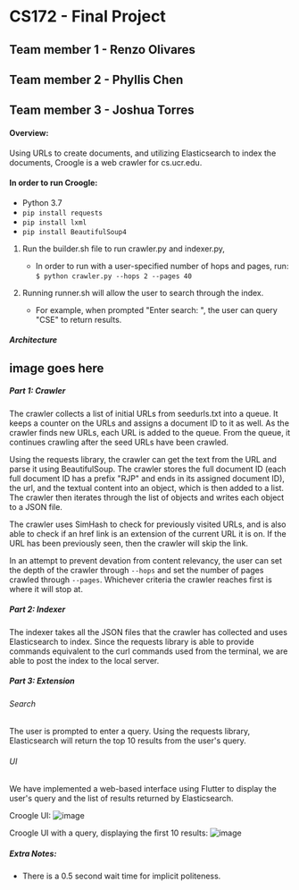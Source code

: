 # CS172 - Final Project

## Team member 1 - Renzo Olivares
## Team member 2 - Phyllis Chen
## Team member 3 - Joshua Torres

#### Overview: 
Using URLs to create documents, and utilizing Elasticsearch to index the documents, Croogle is a web crawler for cs.ucr.edu. 

#### In order to run Croogle:
- Python 3.7
- `pip install requests`
- `pip install lxml`
- `pip install BeautifulSoup4`

1. Run the builder.sh file to run crawler.py and indexer.py, 
    * In order to run with a user-specified number of hops and pages, run:
    `$ python crawler.py --hops 2 --pages 40`
    
2. Running runner.sh will allow the user to search through the index.
    * For example, when prompted "Enter search: ", the user can query "CSE" to return results.

##### Architecture
## image goes here

##### Part 1: Crawler
The crawler collects a list of initial URLs from seedurls.txt into a queue. It keeps a counter on the URLs and assigns a document ID to it as well. As the crawler finds new URLs, each URL is added to the queue. From the queue, it continues crawling after the seed URLs have been crawled. 

Using the requests library, the crawler can get the text from the URL and parse it using BeautifulSoup. The crawler stores the full document ID (each full document ID has a prefix "RJP" and ends in its assigned document ID), the url, and the textual content into an object, which is then added to a list. The crawler then iterates through the list of objects and writes each object to a JSON file.

The crawler uses SimHash to check for previously visited URLs, and is also able to check if an href link is an extension of the current URL it is on. If the URL has been previously seen, then the crawler will skip the link.

In an attempt to prevent devation from content relevancy, the user can set the depth of the crawler through `--hops` and set the number of pages crawled through `--pages`. Whichever criteria the crawler reaches first is where it will stop at.
##### Part 2: Indexer
The indexer takes all the JSON files that the crawler has collected and uses Elasticsearch to index. Since the requests library is able to provide commands equivalent to the curl commands used from the terminal, we are able to post the index to the local server.

##### Part 3: Extension
###### Search
The user is prompted to enter a query. Using the requests library, Elasticsearch will return the top 10 results from the user's query.
###### UI
We have implemented a web-based interface using Flutter to display the user's query and the list of results returned by Elasticsearch.

Croogle UI:
![image](https://user-images.githubusercontent.com/43655330/121717413-fd16cd80-ca95-11eb-88e7-87fe88f11d26.png)

Croogle UI with a query, displaying the first 10 results:
![image](https://user-images.githubusercontent.com/43655330/121762447-df278800-caea-11eb-9ef5-e35273ced973.png)

##### Extra Notes:
* There is a 0.5 second wait time for implicit politeness.
